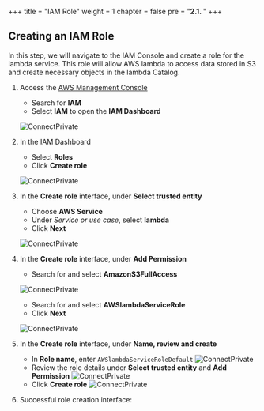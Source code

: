 +++
title = "IAM Role"
weight = 1
chapter = false
pre = "<b>2.1. </b>"
+++

## Creating an IAM Role

In this step, we will navigate to the IAM Console and create a role for the lambda service. This role will allow AWS lambda to access data stored in S3 and create necessary objects in the lambda Catalog.

1. Access the [AWS Management Console](https://aws.amazon.com/console/)

   - Search for **IAM**
   - Select **IAM** to open the **IAM Dashboard**

   ![ConnectPrivate](../../images/1/1.1.png)

2. In the IAM Dashboard

   - Select **Roles**
   - Click **Create role**

   ![ConnectPrivate](../../images/1/1.2.png)

3. In the **Create role** interface, under **Select trusted entity**

   - Choose **AWS Service**
   - Under _Service or use case_, select **lambda**
   - Click **Next**

   ![ConnectPrivate](../../images/1/1.2.png)

4. In the **Create role** interface, under **Add Permission**

   - Search for and select **AmazonS3FullAccess**

   ![ConnectPrivate](../../images/1/1.3.png)

   - Search for and select **AWSlambdaServiceRole**
   - Click **Next**

   ![ConnectPrivate](../../images/1/1.4.png)

5. In the **Create role** interface, under **Name, review and create**

   - In **Role name**, enter `AWSlambdaServiceRoleDefault`
     ![ConnectPrivate](../../images/1/1.5.png)
   - Review the role details under **Select trusted entity** and **Add Permission**
     ![ConnectPrivate](../../images/1/1.5.png)
   - Click **Create role**
     ![ConnectPrivate](../../images/1/1.6.png)

6. Successful role creation interface:
  
